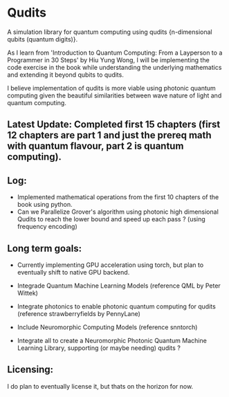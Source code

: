 # Qudits

A simulation library for quantum computing using qudits {n-dimensional qubits (quantum digits)}.

As I learn from 'Introduction to Quantum Computing: From a Layperson to a Programmer in 30 Steps' by Hiu Yung Wong, I will be implementing the code exercise in the book while understanding the underlying mathematics and extending it beyond qubits to qudits.

I believe implementation of qudits is more viable using photonic quantum computing given the beautiful similarities between wave nature of light and quantum computing.

## Latest Update: Completed first 15 chapters (first 12 chapters are part 1 and just the prereq math with quantum flavour, part 2 is quantum computing).


## Log:
-  Implemented mathematical operations from the first 10 chapters of the book using python.
-  Can we Parallelize Grover's algorithm using photonic high dimensional Qudits to reach the lower bound and speed up each pass ? (using frequency encoding)

## Long term goals:
- Currently implementing GPU acceleration using torch, but plan to eventually shift to native GPU backend.
- Integrade Quantum Machine Learning Models (reference QML by Peter Wittek)
- Integrate photonics to enable photonic quantum computing for qudits (reference strawberryfields by PennyLane)
- Include Neuromorphic Computing Models (reference snntorch)

  
- Integrate all to create a Neuromorphic Photonic Quantum Machine Learning Library, supporting (or maybe needing) qudits ?

## Licensing:
I do plan to eventually license it, but thats on the horizon for now.
